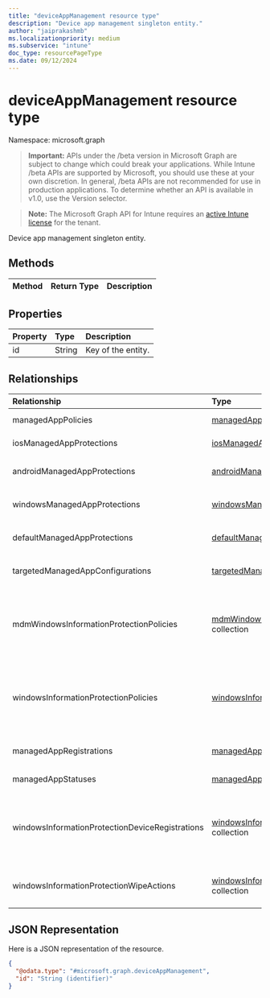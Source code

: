 ```yaml
---
title: "deviceAppManagement resource type"
description: "Device app management singleton entity."
author: "jaiprakashmb"
ms.localizationpriority: medium
ms.subservice: "intune"
doc_type: resourcePageType
ms.date: 09/12/2024
---
```


# deviceAppManagement resource type

Namespace: microsoft.graph

> **Important:** APIs under the /beta version in Microsoft Graph are subject to change which could break your applications. While Intune /beta APIs are supported by Microsoft, you should use these at your own discretion. In general, /beta APIs are not recommended for use in production applications. To determine whether an API is available in v1.0, use the Version selector.

> **Note:** The Microsoft Graph API for Intune requires an [active Intune license](https://go.microsoft.com/fwlink/?linkid=839381) for the tenant.

Device app management singleton entity.

## Methods
|Method|Return Type|Description|
|:---|:---|:---|

## Properties
|Property|Type|Description|
|:---|:---|:---|
|id|String|Key of the entity.|

## Relationships
|Relationship|Type|Description|
|:---|:---|:---|
|managedAppPolicies|[managedAppPolicy](../resources/intune-mam-managedapppolicy.md) collection|Managed app policies.|
|iosManagedAppProtections|[iosManagedAppProtection](../resources/intune-mam-iosmanagedappprotection.md) collection|iOS managed app policies.|
|androidManagedAppProtections|[androidManagedAppProtection](../resources/intune-mam-androidmanagedappprotection.md) collection|Android managed app policies.|
|windowsManagedAppProtections|[windowsManagedAppProtection](../resources/intune-mam-windowsmanagedappprotection.md) collection|Windows managed app policies.|
|defaultManagedAppProtections|[defaultManagedAppProtection](../resources/intune-mam-defaultmanagedappprotection.md) collection|Default managed app policies.|
|targetedManagedAppConfigurations|[targetedManagedAppConfiguration](../resources/intune-mam-targetedmanagedappconfiguration.md) collection|Targeted managed app configurations.|
|mdmWindowsInformationProtectionPolicies|[mdmWindowsInformationProtectionPolicy](../resources/intune-mam-mdmwindowsinformationprotectionpolicy.md) collection|Windows information protection for apps running on devices which are MDM enrolled.|
|windowsInformationProtectionPolicies|[windowsInformationProtectionPolicy](../resources/intune-mam-windowsinformationprotectionpolicy.md) collection|Windows information protection for apps running on devices which are not MDM enrolled.|
|managedAppRegistrations|[managedAppRegistration](../resources/intune-mam-managedappregistration.md) collection|The managed app registrations.|
|managedAppStatuses|[managedAppStatus](../resources/intune-mam-managedappstatus.md) collection|The managed app statuses.|
|windowsInformationProtectionDeviceRegistrations|[windowsInformationProtectionDeviceRegistration](../resources/intune-mam-windowsinformationprotectiondeviceregistration.md) collection|Windows information protection device registrations that are not MDM enrolled.|
|windowsInformationProtectionWipeActions|[windowsInformationProtectionWipeAction](../resources/intune-mam-windowsinformationprotectionwipeaction.md) collection|Windows information protection wipe actions.|

## JSON Representation
Here is a JSON representation of the resource.
<!-- {
  "blockType": "resource",
  "keyProperty": "id",
  "@odata.type": "microsoft.graph.deviceAppManagement"
}
-->
``` json
{
  "@odata.type": "#microsoft.graph.deviceAppManagement",
  "id": "String (identifier)"
}
```
